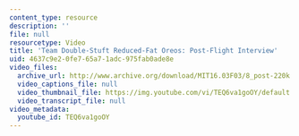 ```yaml
---
content_type: resource
description: ''
file: null
resourcetype: Video
title: 'Team Double-Stuft Reduced-Fat Oreos: Post-Flight Interview'
uid: 4637c9e2-0fe7-65a7-1adc-975fab0ade8e
video_files:
  archive_url: http://www.archive.org/download/MIT16.03F03/8_post-220k.mp4
  video_captions_file: null
  video_thumbnail_file: https://img.youtube.com/vi/TEQ6va1goOY/default.jpg
  video_transcript_file: null
video_metadata:
  youtube_id: TEQ6va1goOY
---
```

